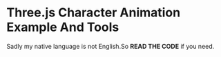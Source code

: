 Three.js Character Animation Example And Tools
===
Sadly my native language is not English.So **READ THE CODE** if you need.